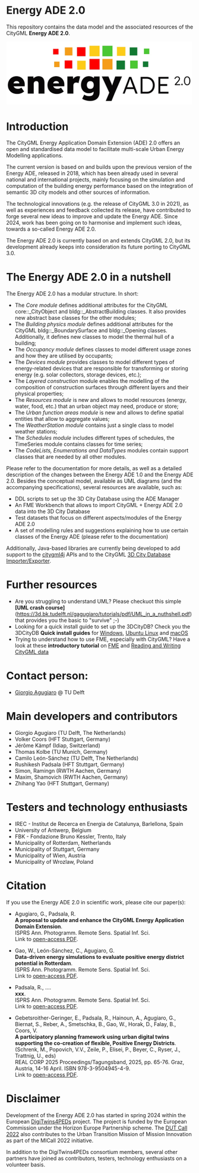 # Energy ADE 2.0

This repository contains the data model and the associated resources of the CityGML **Energy ADE 2.0**.

<img src="logos/energy_ade_2_logo.jpg" width="500">

<!-- ![Energy ADE 2.0](logos/energy_ade_2_logo.jpg) -->

# Introduction

The CityGML Energy Application Domain Extension (ADE) 2.0 offers an open and standardised data model to facilitate multi-scale Urban Energy Modelling applications.

The current version is based on and builds upon the previous version of the Energy ADE, released in 2018, which has been already used in several national and international projects, mainly focusing on the simulation and computation of the building energy performance based on the integration of semantic 3D city models and other sources of information.

The technological innovations (e.g. the release of CityGML 3.0 in 2021), as well as experiences and feedback collected its release, have contributed to forge several new ideas to improve and update the Energy ADE. Since 2024, work has been going on to harmonise and implement such ideas, towards a so-called Energy ADE 2.0.

The Energy ADE 2.0 is currently based on and extends CityGML 2.0, but its development already keeps into consideration its future porting to CityGML 3.0.

# The Energy ADE 2.0 in a nutshell

The Energy ADE 2.0 has a modular structure. In short:
- The *Core module* defines additional attributes for the CityGML core::_CityObject and bldg::_AbstractBuilding classes. It also provides new abstract base classes for the other modules;
- The *Building physics module* defines additional attributes for the CityGML bldg::_BoundarySurface and bldg::_Opening classes. Additionally, it defines new classes to model the thermal hull of a building;
- The *Occupancy module* defines classes to model different usage zones and how they are utilised by occupants;
- The *Devices module* provides classes to model different types of energy-related devices that are responsible for transforming or storing energy (e.g. solar collectors, storage devices, etc.);
- The *Layered construction* module enables the modelling of the composition of construction surfaces through different layers and their physical properties;
- The *Resources module* is new and allows to model resources (energy, water, food, etc.) that an urban object may need, produce or store;
- The *Urban function areas module* is new and allows to define spatial entities that allow to aggregate values;
- The *WeatherStation module* contains just a single class to model weather stations;
- The *Schedules module* includes different types of schedules, the TimeSeries module contains classes for time series;
- The *CodeLists, Enumerations and DataTypes* modules contain support classes that are needed by all other modules.

Please refer to the documentation for more details, as well as a detailed description of the changes between the Energy ADE 1.0 and the Energy ADE 2.0.
Besides the conceptual model, available as UML diagrams (and the accompanying specifications), several resources are available, such as:

- DDL scripts to set up the 3D City Database using the ADE Manager
- An FME Workbench that allows to import CityGML + Energy ADE 2.0 data into the 3D City Database
- Test datasets that focus on different aspects/modules of the Energy ADE 2.0
- A set of modelling rules and suggestions explaining how to use certain classes of the Energy ADE (please refer to the documentation)

Additionally, Java-based libraries are currently being developed to add support to the [citygml4j](https://github.com/citygml4j/citygml4j) APIs and to the CityGML [3D City Database Importer/Exporter](https://github.com/3dcitydb/importer-exporter).

# Further resources

- Are you struggling to understand UML? Please checkuot this simple **[UML crash course]**(https://3d.bk.tudelft.nl/gagugiaro/tutorials/pdf/UML_in_a_nuthshell.pdf) that provides you the basic to "survive" ;-)
- Looking for a quick install guide to set up the 3DCityDB? Check you the 3DCityDB **Quick install guides** for [Windows](https://github.com/tudelft3d/3DCityDB-Tools-for-QGIS/blob/master/manuals/3dcitydb_install/3DCityDB_Suite_QuickInstall_Windows.pdf), [Ubuntu Linux](https://github.com/tudelft3d/3DCityDB-Tools-for-QGIS/blob/master/manuals/3dcitydb_install/3DCityDB_Suite_QuickInstall_Ubuntu.pdf) and [macOS](https://github.com/tudelft3d/3DCityDB-Tools-for-QGIS/blob/master/manuals/3dcitydb_install/3DCityDB_Suite_QuickInstall_macOS.pdf)
- Trying to understand how to use FME, especially with CityGML? Have a look at these **introductory tutorial** on [FME](https://3d.bk.tudelft.nl/gagugiaro/tutorials/pdf/FME_Form_for_beginners.pdf) and [Reading and Writing CityGML data](https://3d.bk.tudelft.nl/gagugiaro/tutorials/pdf/FME_CityGML.pdf)

# Contact person:

- [Giorgio Agugiaro](mailto:g.agugiaro@tudelft.nl) @ TU Delft

# Main developers and contributors 

- Giorgio Agugiaro (TU Delft, The Netherlands)
- Volker Coors (HFT Stuttgart, Germany)
- Jérôme Kämpf (Idiap, Switzerland)
- Thomas Kolbe (TU Munich, Germany)
- Camilo León-Sánchez (TU Delft, The Netherlands)
- Rushikesh Padsala (HFT Stuttgart, Germany)
- Simon, Ramingn (RWTH Aachen, Germany) 
- Maxim, Shamovich (RWTH Aachen, Germany)
- Zhihang Yao (HFT Stuttgart, Germany)

# Testers and technology enthusiasts

- IREC - Institut de Recerca en Energia de Catalunya, Barlellona, Spain
- University of Antwerp, Belgium
- FBK - Fondazione Bruno Kessler, Trento, Italy
- Municipality of Rotterdam, Netherlands
- Municipality of Stuttgart, Germany
- Municipality of Wien, Austria
- Municipality of Wrozlaw, Poland

# Citation

If you use the Energy ADE 2.0 in scientific work, please cite our paper(s):

- Agugiaro, G., Padsala, R.<br/>
**A proposal to update and enhance the CityGML Energy Application Domain Extension**.<br/>
ISPRS Ann. Photogramm. Remote Sens. Spatial Inf. Sci.<br/>
Link to [open-access PDF](https://research.tudelft.nl/files/181225651/978-3-031-43699-4_48.pdf).

- Gao, W., León-Sánchez, C., Agugiaro, G.<br/> 
**Data-driven energy simulations to evaluate positive energy district potential in Rotterdam**.<br/>
ISPRS Ann. Photogramm. Remote Sens. Spatial Inf. Sci.<br/>
Link to [open-access PDF]().

- Padsala, R., ....<br/> 
**xxx**.<br/>
ISPRS Ann. Photogramm. Remote Sens. Spatial Inf. Sci.<br/>
Link to [open-access PDF]().

- Gebetsroither-Geringer, E., Padsala, R., Hainoun, A., Agugiaro, G., Biernat, S., Reber, A., Smetschka, B., Gao, W., Horak, D., Falay, B., Coors, V.<br/>
**A participatory planning framework using urban digital twins supporting the co-creation of flexible, Positive Energy Districts**.<br/>
(Schrenk, M., Popovich, V.V., Zeile, P., Elisei, P., Beyer, C., Ryser, J., Trattnig, U., eds)<br/>
REAL CORP 2025 Proceedings/Tagungsband, 2025, pp. 65-76. Graz, Austria, 14-16 April. ISBN 978-3-9504945-4-9.<br/>
Link to [open-access PDF](https://archive.corp.at/cdrom2025/papers2025/CORP2025_115.pdf).


# Disclaimer

Development of the Energy ADE 2.0 has started in spring 2024 within the European [DigiTwins4PEDs](https://digitwins4peds.eu/) project. The project is funded by the European Commission under the Horizon Europe Partnership scheme. The [DUT Call 2022](https://dutpartnership.eu/funding-opportunities/dut_call_2022/) also contributes to the Urban Transition Mission of Mission Innovation as part of the MICall 2022 initiative.

In addition to the DigiTwins4PEDs consortium members, several other partners have joined as contributors, testers, technology enthusiasts on a volunteer basis.

[//]: # (This is a comment.)
[//]: # (This is a comment on a new line.)
